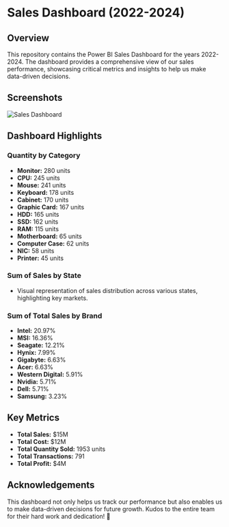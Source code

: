 # Sales Dashboard (2022-2024)

## Overview
This repository contains the Power BI Sales Dashboard for the years 2022-2024. The dashboard provides a comprehensive view of our sales performance, showcasing critical metrics and insights to help us make data-driven decisions.



## Screenshots
![Sales Dashboard](./path/to/dashboard.png)

## Dashboard Highlights

### Quantity by Category
- **Monitor:** 280 units
- **CPU:** 245 units
- **Mouse:** 241 units
- **Keyboard:** 178 units
- **Cabinet:** 170 units
- **Graphic Card:** 167 units
- **HDD:** 165 units
- **SSD:** 162 units
- **RAM:** 115 units
- **Motherboard:** 65 units
- **Computer Case:** 62 units
- **NIC:** 58 units
- **Printer:** 45 units

### Sum of Sales by State
- Visual representation of sales distribution across various states, highlighting key markets.

### Sum of Total Sales by Brand
- **Intel:** 20.97%
- **MSI:** 16.36%
- **Seagate:** 12.21%
- **Hynix:** 7.99%
- **Gigabyte:** 6.63%
- **Acer:** 6.63%
- **Western Digital:** 5.91%
- **Nvidia:** 5.71%
- **Dell:** 5.71%
- **Samsung:** 3.23%

## Key Metrics
- **Total Sales:** $15M
- **Total Cost:** $12M
- **Total Quantity Sold:** 1953 units
- **Total Transactions:** 791
- **Total Profit:** $4M



## Acknowledgements
This dashboard not only helps us track our performance but also enables us to make data-driven decisions for future growth. Kudos to the entire team for their hard work and dedication! 👏


